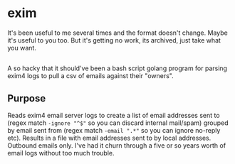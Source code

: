 # exim

It's been useful to me several times and the format doesn't change. Maybe it's useful to you too. But it's getting no work, its archived, just take what you want.

##

A so hacky that it should've been a bash script golang program for parsing exim4 logs to pull a csv of emails against their "owners".

## Purpose

Reads exim4 email server logs to create a list of email addresses sent to (regex match `-ignore "^$"` so you can discard internal mail/spam) grouped by email sent from (regex match `-email ".*"` so you can ignore no-reply etc). Results in a file with email addresses sent to by local addresses. Outbound emails only. I've had it churn through a five or so years worth of email logs without too much trouble.
